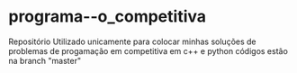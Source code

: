 # programa--o_competitiva
Repositório Utilizado unicamente para colocar minhas soluções de problemas de progamação em competitiva em c++ e python
códigos estão na branch "master"
